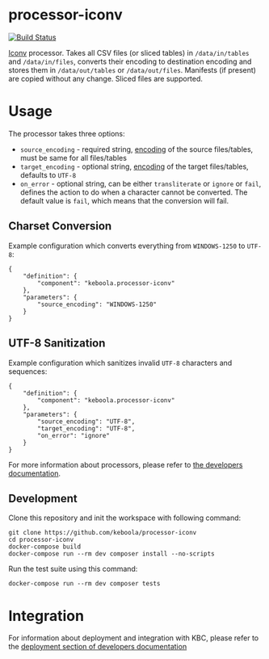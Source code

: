 # processor-iconv

[![Build Status](https://travis-ci.org/keboola/processor-iconv.svg?branch=master)](https://travis-ci.org/keboola/processor-iconv)

[Iconv](http://php.net/manual/en/function.iconv.php) processor. Takes all CSV files (or sliced tables) in `/data/in/tables` and `/data/in/files`, converts their encoding to destination encoding and stores them in `/data/out/tables` or `/data/out/files`. Manifests (if present) are copied without any change. Sliced files are supported.

# Usage
The processor takes three options:

- `source_encoding` - required string, [encoding](https://gist.github.com/hakre/4188459) of the source files/tables, must be same for all files/tables
- `target_encoding` - optional string, [encoding](https://gist.github.com/hakre/4188459) of the target files/tables, defaults to `UTF-8`
- `on_error` - optional string, can be either `transliterate` or `ignore` or `fail`, defines the action to do when a character cannot be converted. The default value is `fail`, which means that the conversion will fail.

## Charset Conversion

Example configuration which converts everything from `WINDOWS-1250` to `UTF-8`:

```
{
    "definition": {
        "component": "keboola.processor-iconv"
    },
    "parameters": {
        "source_encoding": "WINDOWS-1250"
    }
}
```

## UTF-8 Sanitization

Example configuration which sanitizes invalid `UTF-8` characters and sequences:

```
{
    "definition": {
        "component": "keboola.processor-iconv"
    },
    "parameters": {
        "source_encoding": "UTF-8",
        "target_encoding": "UTF-8",
        "on_error": "ignore"
    }
}
```

For more information about processors, please refer to [the developers documentation](https://developers.keboola.com/extend/component/processors/).

## Development

Clone this repository and init the workspace with following command:

```
git clone https://github.com/keboola/processor-iconv
cd processor-iconv
docker-compose build
docker-compose run --rm dev composer install --no-scripts
```

Run the test suite using this command:

```
docker-compose run --rm dev composer tests
```

# Integration

For information about deployment and integration with KBC, please refer to the [deployment section of developers documentation](https://developers.keboola.com/extend/component/deployment/)
